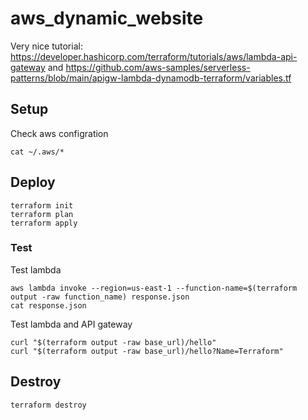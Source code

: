 # aws_dynamic_website

Very nice tutorial: https://developer.hashicorp.com/terraform/tutorials/aws/lambda-api-gateway and https://github.com/aws-samples/serverless-patterns/blob/main/apigw-lambda-dynamodb-terraform/variables.tf

## Setup

Check aws configration

```
cat ~/.aws/*
```

## Deploy

```
terraform init
terraform plan
terraform apply
```

### Test

Test lambda
```
aws lambda invoke --region=us-east-1 --function-name=$(terraform output -raw function_name) response.json
cat response.json
```

Test lambda and API gateway
```
curl "$(terraform output -raw base_url)/hello"
curl "$(terraform output -raw base_url)/hello?Name=Terraform"
```

## Destroy

```
terraform destroy
```
